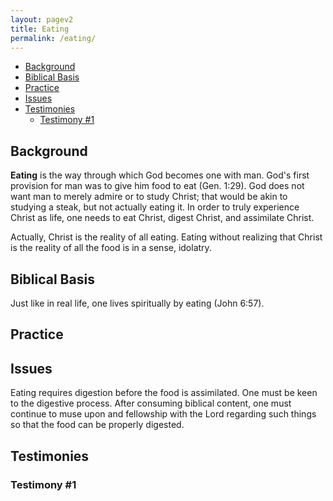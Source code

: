 ```yaml
---
layout: pagev2
title: Eating
permalink: /eating/
---
```

- [Background](#background)
- [Biblical Basis](#biblical-basis)
- [Practice](#practice)
- [Issues](#issues)
- [Testimonies](#testimonies)
  - [Testimony #1](#testimony-1)

## Background

**Eating** is the way through which God becomes one with man. God's first provision for man was to give him food to eat (Gen. 1:29). God does not want man to merely admire or to study Christ; that would be akin to studying a steak, but not actually eating it. In order to truly experience Christ as life, one needs to eat Christ, digest Christ, and assimilate Christ. 

Actually, Christ is the reality of all eating. Eating without realizing that Christ is the reality of all the food is in a sense, idolatry.

## Biblical Basis

Just like in real life, one lives spiritually by eating (John 6:57).

## Practice


## Issues

Eating requires digestion before the food is assimilated. One must be keen to the digestive process. After consuming biblical content, one must continue to muse upon and fellowship with the Lord regarding such things so that the food can be properly digested. 

## Testimonies

### Testimony #1

